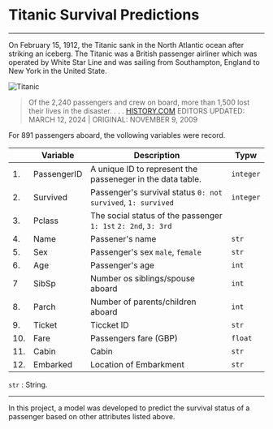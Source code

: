 # Titanic Survival Predictions
___
On February 15, 1912, the Titanic sank in the North Atlantic ocean after striking an iceberg. The Titanic was a British passenger airliner which was operated by White Star Line and was sailing from Southampton, England to New York in the United State.

![Titanic](https://th.bing.com/th/id/OIF.gWP9t3V7Nk18r56WwZinUg?rs=1&pid=ImgDetMain)

> Of the 2,240 passengers and crew on board, more than 1,500 lost their lives in the disaster. . . . 
[HISTORY.COM](https://www.history.com/topics/early-20th-century-us/titanic) EDITORS UPDATED: MARCH 12, 2024 | ORIGINAL: NOVEMBER 9, 2009 

For $891$ passengers aboard, the vollowing variables were record.

|     | Variable      | Description                                                        | Typw      |
|---- |---------------|--------------------------------------------------------------------|-----------|
|1.   | PassengerID   | A unique ID to represent the passeneger in the data table.         | `integer` |
|2.   | Survived      | Passenger's survival status `0: not survived`, `1: survived`       | `integer` |
|3.   | Pclass        | The social status of the passenger `1: 1st` `2: 2nd`, `3: 3rd`     |           |
|4.   | Name          | Passener's name                                                    | `str`     |
|5.   | Sex           | Passenger's sex   `male`, `female`                                 | `str`     |
| 6.  | Age           | Passenger's age                                                    | `int`     |
| 7   | SibSp         | Number os siblings/spouse aboard                                   | `int`     |
| 8.  | Parch         | Number of parents/children aboard                                  | `int`     |
| 9.  | Ticket        | Ticcket ID                                                         | `str`     |
| 10. | Fare          | Passengers fare (GBP)                                              | `float`   |
| 11. | Cabin         | Cabin                                                              | `str`     |
| 12. | Embarked      | Location of Embarkment                                             | `str`     |

`str` : String.
___
In this project, a model was developed to predict the survival status of a passenger based on other attributes listed above.
